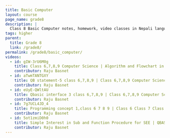 ```yaml
---
title: Basic Computer
layout: course
page_name: grade8
description: |
  Class 8 Basic Computer notes, homework, video classes in Nepali language
tags: higher
parent:
  title: Grade 8
  link: /grade8/
permalink: /grade8/basic_computer/
videos:
  - id: gIW-3rU6M0g
    title: Class 6,7,8,9 Computer Science | Algorithm and Flowchart in Nepali Language
    contributor: Raju Basnet
  - id: aTwmTANTGXY
    title: QB statement-5 class 6,7,8,9 | Class 6,7,8,9 Computer Science Notes, Exam Solution in Nepali
    contributor: Raju Basnet
  - id: eUyE-QWltAU
    title: Qbasic interface 3 class 6,7,8,9 | Class 6,7,8,9 Computer Science Notes, Exam Solution in Nepali
    contributor: Raju Basnet
  - id: 7g7UCL4JD_4
    title: Programming concept 1,class 6 7 8 9 | Class 6 Class 7 Class 8 Class 9 Computer Science in Nepali
    contributor: Raju Basnet
  - id: 5ot1zmiD0h0
    title: Simple Interest in Sub and Function Procedure for SEE | QBASIC Special Class (class-6,7,8,9) Nepali
    contributor: Raju Basnet
---
```


